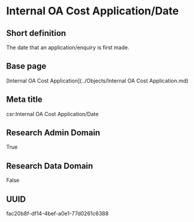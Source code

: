 # Internal OA Cost Application/Date
## Short definition
The date that an application/enquiry is first made.
## Base page
[Internal OA Cost Application](../Objects/Internal OA Cost Application.md)
## Meta title
csr:Internal OA Cost Application/Date
## Research Admin Domain
True
## Research Data Domain
False
## UUID
fac20b8f-df14-4bef-a0e1-77d0261c6388
